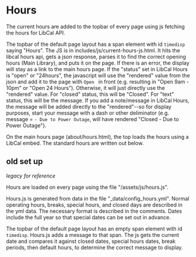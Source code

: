 # Hours 

The current hours are added to the topbar of every page using js fetching the hours for LibCal API. 

The topbar of the default page layout has a span element with id `timedisp` saying "Hours".
The JS is in includes/js/current-hours-js.html. 
It hits the libcal hours api, gets a json response, parses it to find the correct opening hours (Main Library), and puts it on the page. 
If there is an error, the display will stay as a link to the main hours page.
If the "status" set in LibCal Hours is "open" or "24hours", the javascript will use the "rendered" value from the json and add it to the page with `Open ` in front (e.g. resulting in "Open 9am - 10pm" or "Open 24 Hours"). 
Otherwise, it will just directly use the "rendered" value. 
For "closed" status, this will be "Closed". 
For "text" status, this will be the message.
If you add a note/message in LibCal Hours, the message will be added directly to the "rendered"--so for display purposes, start your message with a dash or other deliminator (e.g. message = `- Due to Power Outage`, will have rendered "Closed - Due to Power Outage").

On the main hours page (about/hours.html), the top loads the hours using a LibCal embed. 
The standard hours are written out below.  

## old set up

*legacy for reference*

Hours are loaded on every page using the file "/assets/js/hours.js".

Hours.js is generated from data in the file "_data/config_hours.yml".
Normal operating hours, breaks, special hours, and closed days are described in the yml data. 
The necessary format is described in the comments.
Dates include the full year so that special dates can be set out in advance.

The topbar of the default page layout has an empty span element with id `timedisp`. 
Hours.js adds a message to that span.
The js gets the current date and compares it against
closed dates, 
special hours dates, 
break periods, 
then default hours, 
to determine the correct message to display.
